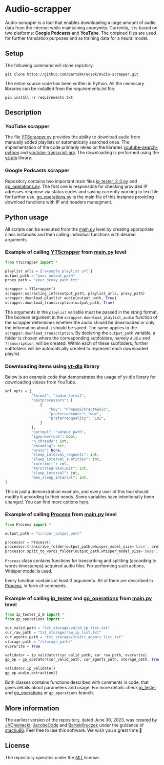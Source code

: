 # Audio-scrapper

Audio-scrapper is a tool that enables downloading a large amount of audio data from the internet while maintaining anonymity. Currently, it is based on two platforms: **Google Podcasts** and **YouTube**. The obtained files are used for further translation purposes and as training data for a neural model.

## Setup

The following command will clone repsitory.

```text
git clone https://github.com/BartekKruczek/Audio-scrapper.git
```

The entire source code has been written in Python. All the necessary libraries can be installed from the *requirements.txt* file.

```text
pip install -r requirements.txt
```

## Description

### YouTube scrapper

The file [YTScrapper.py](YTScrapper.py) provides the ability to download audio from manually added playlists or automatically searched ones. The implementation of the code primarily relies on the libraries [youtube-search-python](https://pypi.org/project/youtube-search-python/) and [youtube-transcript-api](https://pypi.org/project/youtube-transcript-api/). The downloading is performed using the [yt-dlp](https://pypi.org/project/yt-dlp/) library.

### Google Podcasts scrapper

Repository contains two important main files [ip_tester_2_0.py](ip_tester_2_0.py) and [gp_operations.py](gp_operations.py). The first one is responsible for checking provided IP adresses response via status codes and saving currently working to text file for further use. [gp_operations.py](gp_operations.py) is the main file of this instance providing download functions with IP and headers managment. 

## Python usage

All scripts can be executed from the [main.py](main.py) level by creating appropriate class instances and then calling individual functions with desired arguments.

### Example of calling [YTScrapper](YTScrapper.py) from [main.py](main.py) level

```python
from YTScrapper import *

playlist_urls = ['example_playlist_url']
output_path = "your_output_path"
proxy_path = "your_proxy_path.txt"

scrapper = YTScrapper()
scrapper.extracting_info(output_path, playlist_urls, proxy_path)
scrapper.download_playlist_audio(output_path, True)
scrapper.download_transcription(output_path, True)
```

The arguments in the ```playlist``` variable must be passed in the *string* format. The boolean argument in the ```scrapper.download_playlist_audio``` function of the scrapper determines whether the audio should be downloaded or only the information about it should be saved. The same applies to the ```scrapper.download_transcription```. By declaring the `output_path` variable, a folder is chosen where the corresponding subfolders, namely `Audio` and `Transcription`, will be created. Within each of these subfolders, further subfolders will be automatically created to represent each downloaded playlist.

### Downloading items using [yt-dlp](https://github.com/yt-dlp/yt-dlp) library

Below is an example code that demonstrates the usage of yt-dlp library for downloading videos from YouTube.

```python
ydl_opts = {
            "format": "audio_format",
            "postprocessors": [
                {
                    "key": "FFmpegExtractAudio",
                    "preferredcodec": "wav",
                    "preferredquality": "192",
                }
            ],
            "outtmpl": "uotput_path",
            "ignoreerrors": bool,
            "n_threads": int,
            "encoding": str,
            "proxy": None,
            "sleep_interval_requests": int,
            "sleep_interval_subtitles": int,
            "ratelimit": int,
            "throttledratelimit": int,
            "sleep_interval": int,
            "max_sleep_interval": int,
}
```

This is just a demonstration example, and every user of this tool should modify it according to their needs. Some variables have intentionally been changed. You can find more options [here](https://github.com/yt-dlp/yt-dlp/blob/master/yt_dlp/YoutubeDL.py).

### Example of calling [Process](Process.py) from [main.py](main.py) level

```python
from Process import *

output_path = "scraper_output_path" 

processor = Process()
processor.transcribe_folder(output_path,whisper_model_size='base', preferred_device='cpu',language_detection=False)
processor.split_to_words_folder(output_path,whisper_model_size='base', preferred_device='cpu')
```

```Process``` class contains functions for transcribing and splitting (according to words timestamps) acquired audio files. For performing such actions, Whisper model is used.

Every function contains at least 3 arguments. All of them are described in [Process](Process.py), in form of comments.

### Example of calling [ip_tester](ip_tester_2_0.py) and [gp_operations](gp_operations.py) from [main.py](main.py) level

```python
from ip_tester_2_0 import *
from gp_operations import *

cur_valid_path = "txt_storage/valid_ip_list.txt"
cur_raw_path = "txt_storage/raw_ip_list.txt"
cur_agents_path = "txt_storage/static_agents_list.txt"
storage_path = "/storage_path/"
overwrite = True

validator = ip_validator(cur_valid_path, cur_raw_path, overwrite)
gp_op = gp_operator(cur_valid_path, cur_agents_path, storage_path, True, True)

validator.ip_validate()
gp_op.audio_extraction()

```
Both classes contains functions described with comments in code, that gives details about parameters and usage. For more details check [ip_tester](ip_tester_2_0.py) and [gp_operations](gp_operations.py) or ```gp_operations``` branch.

## More information

The earliest version of the repository, dated June 30, 2023, was created by [JKChojnacki](https://github.com/JKChojnacki), [JacobeCode](https://github.com/JacobeCode) and [BartekKruczek](https://github.com/BartekKruczek) under the guidance of [stachu86](https://github.com/stachu86). Feel free to use this software. We wish you a great time :raised_hands:

## License

The repository operates under the [MIT](LICENSE) license.
